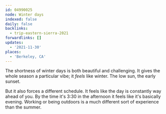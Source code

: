 ```yaml
---
id: 04990025
node: Winter days
indexed: false
daily: false
backlinks:
  - trip-eastern-sierra-2021
forwardlinks: []
updates:
  - '2021-11-30'
places:
  - 'Berkeley, CA'
---
```

The shortness of winter days is both beautiful and challenging. It gives the whole season a particular vibe; it *feels* like winter. The low sun, the early sunset. 

But it also forces a different schedule. It feels like the day is constantly way ahead of you. By the time it's 3:30 in the afternoon it feels like it's basically evening. Working or being outdoors is a much different sort of experience than the summer.  
